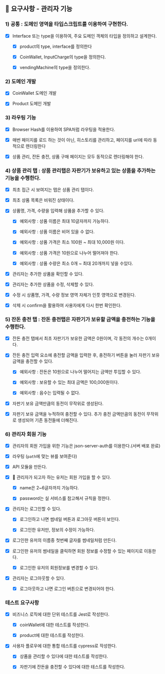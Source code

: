 ## 🎯 요구사항 - 관리자 기능

### 1) 공통 : 도메인 영역을 타입스크립트를 이용하여 구현한다.

- [x] Interface 또는 type을 이용하여, 주요 도메인 객체의 타입을 정의하고 설계한다.

  - [x] product의 type, interface를 정의한다

  - [x] CoinWallet, InputCharge의 type을 정의한다.

  - [x] vendingMachine의 type을 정의한다.

### 2) 도메인 개발

- [x] CoinWallet 도메인 개발

- [x] Product 도메인 개발

### 3) 라우팅 기능

- [x] Browser Hash를 이용하여 SPA처럼 라우팅을 적용한다.

- [x] 매번 페이지를 로드 하는 것이 아닌, 히스토리를 관리하고, 페이지를 url에 따라 동적으로 렌더링한다

- [x] 상품 관리, 잔돈 충전, 상품 구매 페이지는 모두 동적으로 렌더링해야 한다.

### 4) 상품 관리 탭 : 상품 관리탭은 자판기가 보유하고 있는 상품을 추가하는 기능을 수행한다.

- [x] 최초 접근 시 보여지는 탭은 상품 관리 탭이다.

- [x] 최초 상품 목록은 비워진 상태이다.

- [x] 상품명, 가격, 수량을 입력해 상품을 추가할 수 있다.

  - [x] 예외사항 : 상품 이름은 최대 10글자까지 가능하다.

  - [x] 예외사항 : 상품 이름은 비어 있을 수 없다.

  - [x] 예외사항 : 상품 가격은 최소 100원 ~ 최대 10,000원 이다.

  - [x] 예외사항 : 상품 가격은 10원으로 나누어 떨어져야 한다.

  - [x] 예외사항 : 상품 수량은 최소 0개 ~ 최대 20개까지 넣을 수있다.

- [x] 관리자는 추가한 상품을 확인할 수 있다.

- [x] 관리자는 추가한 상품을 수정, 삭제할 수 있다.

- [x] 수정 시 상품명, 가격, 수량 정보 영역 자체가 인풋 영역으로 변경된다.

- [x] 삭제 시 confirm을 활용하여 사용자에게 다시 한번 확인한다.

### 5) 잔돈 충전 탭 : 잔돈 충전탭은 자판기가 보유할 금액을 충전하는 기능을 수행한다.

- [x] 잔돈 충전 탭에서 최초 자판기가 보유한 금액은 0원이며, 각 동전의 개수는 0개이다.

- [x] 잔돈 충전 입력 요소에 충전할 금액을 입력한 후, 충전하기 버튼을 눌러 자판기 보유 금액을 충전할 수 있다.

  - [x] 예외사항 : 잔돈은 10원으로 나누어 떨어지는 금액만 투입할 수 있다.

  - [x] 예외사항 : 보유할 수 있는 최대 금액은 100,000원이다.

  - [x] 예외사항 : 음수는 입력될 수 없다.

- [x] 자판기 보유 금액만큼의 동전이 무작위로 생성된다.

- [x] 자판기 보유 금액을 누적하여 충전할 수 있다. 추가 충전 금액만큼의 동전이 무작위로 생성되어 기존 동전들에 더해진다.

### 6) 관리자 회원 기능

- [x] 관리자의 회원 가입을 위한 기능은 json-server-auth를 이용한다.(서버 배포 완료)

- [x] 라우팅 (`path`에 맞는 뷰를 보여준다)

- [x] API 모듈을 만든다.

- [x]  관리자가 되고자 하는 유저는 회원 가입을 할 수 있다.

  - [x] name은 2~6글자까지 가능하다.

  - [x] password는 실 서비스를 참고해서 규칙을 정한다.

- [x] 관리자는 로그인할 수 있다.

  - [x] 로그인하고 나면 썸네일 버튼과 로그아웃 버튼이 보인다.

  - [x] 로그인한 유저만, 정보의 수정이 가능하다.

- [x] 로그인한 유저의 이름중 첫번째 글자를 썸네일처럼 만든다.

- [x] 로그인한 유저의 썸네일을 클릭하면 회원 정보를 수정할 수 있는 페이지로 이동한다.

  - [x] 로그인한 유저의 회원정보를 변경할 수 있다.

- [x] 관리자는 로그아웃할 수 있다.

  - [x] 로그아웃하고 나면 로그인 버튼으로 변경되어야 한다.

### 테스트 요구사항

- [x] 비즈니스 로직에 대한 단위 테스트를 Jest로 작성한다.

  - [x] coinWallet에 대한 테스트를 작성한다.

  - [x] product에 대한 테스트를 작성한다.

- [x] 사용자 플로우에 대한 통합 테스트를 cypress로 작성한다.

  - [x] 상품을 관리할 수 있다에 대한 테스트를 작성한다.

  - [x] 자판기에 잔돈을 충전할 수 있다에 대한 테스트를 작성한다.
